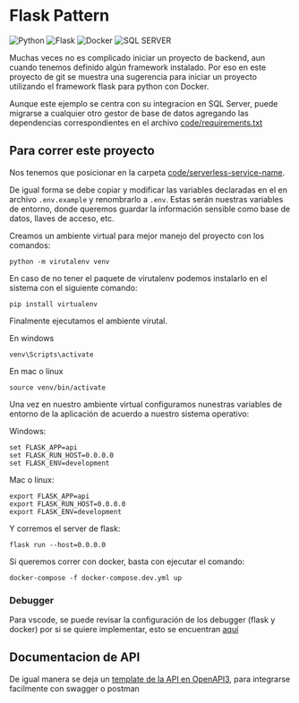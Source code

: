 # Flask Pattern
![Python](https://img.shields.io/badge/Python-3776AB?style=for-the-badge&logo=python&logoColor=white)
![Flask](https://img.shields.io/badge/flask-%23000.svg?style=for-the-badge&logo=flask&logoColor=white)
![Docker](https://img.shields.io/badge/Docker-2CA5E0?style=for-the-badge&logo=docker&logoColor=white)
![SQL SERVER](https://img.shields.io/badge/Microsoft%20SQL%20Server-CC2927?style=for-the-badge&logo=microsoft%20sql%20server&logoColor=white)


Muchas veces no es complicado iniciar un proyecto de backend, aun cuando tenemos definido algún framework instalado. Por eso en este proyecto de git se muestra una sugerencia para iniciar un proyecto utilizando el framework flask para python con Docker.

Aunque este ejemplo se centra con su integracion en SQL Server, puede migrarse a cualquier otro gestor de base de datos agregando las dependencias correspondientes en el archivo [code/requirements.txt](code/requirements.txt)

## Para correr este proyecto
Nos tenemos que posicionar en la carpeta [code/serverless-service-name](code/serverless-service-name).

De igual forma se debe copiar y modificar las variables declaradas en el en archivo `.env.example` y renombrarlo a `.env`. Estas serán nuestras variables de entorno, donde queremos guardar la información sensible como base de datos, llaves de acceso, etc.

Creamos un ambiente virtual para mejor manejo del proyecto con los comandos:

```
python -m virutalenv venv
```

En caso de no tener el paquete de virutalenv podemos instalarlo en el sistema con el siguiente comando:
```
pip install virtualenv
```

Finalmente ejecutamos el ambiente virutal.

En windows
```
venv\Scripts\activate
```

En mac o linux
```
source venv/bin/activate
```

Una vez en nuestro ambiente virtual configuramos nunestras variables de entorno de la aplicación de acuerdo a nuestro sistema operativo:

Windows:
```
set FLASK_APP=api
set FLASK_RUN_HOST=0.0.0.0
set FLASK_ENV=development 
```

Mac o linux:
```
export FLASK_APP=api
export FLASK_RUN_HOST=0.0.0.0
export FLASK_ENV=development 
```

Y corremos el server de flask:
```
flask run --host=0.0.0.0
```

Si queremos correr con docker, basta con ejecutar el comando:

```
docker-compose -f docker-compose.dev.yml up
```

### Debugger
Para vscode, se puede revisar la configuración de los debugger (flask y docker) por si se quiere implementar, esto se encuentran [aquí](documentation/vscode_flask_debuger.md)

## Documentacion de API

De igual manera se deja un [template de la API en OpenAPI3](documentation/api/api_gateway.yml), para integrarse facilmente con swagger o postman

